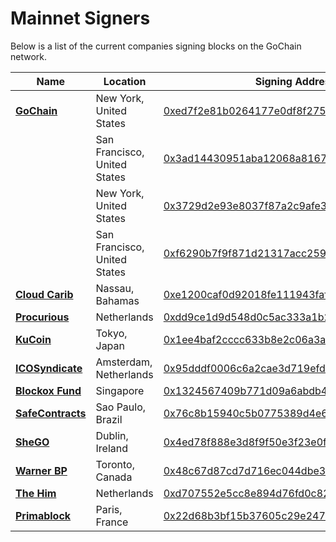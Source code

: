 # Mainnet Signers

Below is a list of the current companies signing blocks on the GoChain network.

| Name | Location| Signing Address |
| --- | --------------- | --- |
| [**GoChain**](https://gochain.io)  | New York, United States | [0xed7f2e81b0264177e0df8f275f97fd74fa51a896](https://explorer.gochain.io/addr/0xed7f2e81b0264177e0df8f275f97fd74fa51a896) |
| | San Francisco, United States | [0x3ad14430951aba12068a8167cebe3ddd57614432](https://explorer.gochain.io/addr/0x3ad14430951aba12068a8167cebe3ddd57614432) |
| | New York, United States | [0x3729d2e93e8037f87a2c9afe34cb84b7069e4dea](https://explorer.gochain.io/addr/0x3729d2e93e8037f87a2c9afe34cb84b7069e4dea) |
| | San Francisco, United States | [0xf6290b7f9f871d21317acc259f2ae23c0aa69c73](https://explorer.gochain.io/addr/0xf6290b7f9f871d21317acc259f2ae23c0aa69c73) |
| [**Cloud Carib**](https://www.cloudcarib.com/) | Nassau, Bahamas | [0xe1200caf0d92018fe111943faf91a0c5f6db34d1](https://explorer.gochain.io/addr/0xe1200caf0d92018fe111943faf91a0c5f6db34d1) |
| [**Procurious**](https://www.procurious.com/) | Netherlands | [0xdd9ce1d9d548d0c5ac333a1b2d2042281886c5ea](https://explorer.gochain.io/addr/0xdd9ce1d9d548d0c5ac333a1b2d2042281886c5ea) |
| [**KuCoin**](https://kucoin.com) | Tokyo, Japan | [0x1ee4baf2cccc633b8e2c06a3ac20319610cf3cd5](https://explorer.gochain.io/addr/0x1ee4baf2cccc633b8e2c06a3ac20319610cf3cd5) |
| [**ICOSyndicate**](https://icosyndicate.org/) | Amsterdam, Netherlands | [0x95dddf0006c6a2cae3d719efda527ce7ff8bef9c](https://explorer.gochain.io/addr/0x95dddf0006c6a2cae3d719efda527ce7ff8bef9c) |
| [**Blockox Fund**](http://blockox.vc/) | Singapore | [0x1324567409b771d09a6abdb4af249b7fe2de45fc](https://explorer.gochain.io/addr/0x1324567409b771d09a6abdb4af249b7fe2de45fc) |
| [**SafeContracts**](https://safecontracts.io) | Sao Paulo, Brazil | [0x76c8b15940c5b0775389d4e6adb854182930a0ee](https://explorer.gochain.io/addr/0x76c8b15940c5b0775389d4e6adb854182930a0ee) |
| [**SheGO**](http://shego.org/) | Dublin, Ireland | [0x4ed78f888e3d8f9f50e3f23e0ff2cf55550015bd](https://explorer.gochain.io/addr/0x4ed78f888e3d8f9f50e3f23e0ff2cf55550015bd) |
| [**Warner BP**](https://warnerbusinesspark.ca/) | Toronto, Canada | [0x48c67d87cd7d716ec044dbe33a0152557bf86062](https://explorer.gochain.io/addr/0x48c67d87cd7d716ec044dbe33a0152557bf86062) |
| [**The Him**](http://www.thehimmusic.com/) | Netherlands | [0xd707552e5cc8e894d76fd0c82eb368c2f3a4af1a](https://explorer.gochain.io/addr/0xd707552e5cc8e894d76fd0c82eb368c2f3a4af1a) |
| [**Primablock**](https://primablock.com/) | Paris, France | [0x22d68b3bf15b37605c29e2477ef55729593cf40a](https://explorer.gochain.io/addr/0x22d68b3bf15b37605c29e2477ef55729593cf40a) |
